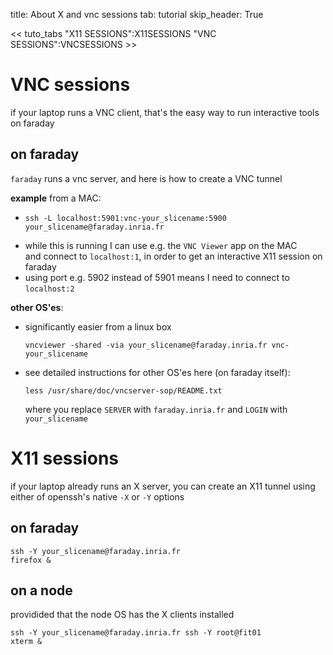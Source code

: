 title: About X and vnc sessions
tab: tutorial
skip_header: True

<script src="/assets/r2lab/open-tab.js"></script>

<< tuto_tabs "X11 SESSIONS":X11SESSIONS "VNC SESSIONS":VNCSESSIONS >>

<div id="contents" class="tab-content" markdown="1">

<!-- ------- TAB1 ------------>
<div id="VNCSESSIONS" class="tab-pane fade" markdown="1">

# VNC sessions

if your laptop runs a VNC client, that's the easy way to run interactive tools on faraday

## on faraday

`faraday` runs a vnc server, and here is how to create a VNC tunnel

**example** from a MAC:

* ```
  ssh -L localhost:5901:vnc-your_slicename:5900 your_slicename@faraday.inria.fr
  ```
* while this is running I can use e.g. the `VNC Viewer` app on the MAC  
  and connect to `localhost:1`, in order to get an interactive X11 session on faraday
* using port e.g. 5902 instead of 5901 means I need to connect to `localhost:2`


**other OS'es**:

* significantly easier from a linux box  

  ```
  vncviewer -shared -via your_slicename@faraday.inria.fr vnc-your_slicename
  ```
* see detailed instructions for other OS'es here (on faraday itself):

  ```
  less /usr/share/doc/vncserver-sop/README.txt
  ```
  where you replace `SERVER` with `faraday.inria.fr` and `LOGIN` with `your_slicename`

</div>

<!-- ------- TAB2 ------------>
<div id="X11SESSIONS" class="tab-pane fade show active" markdown="1">

# X11 sessions

if your laptop already runs an X server, you can create an X11 tunnel using either of openssh's native `-X` or `-Y` options

## on faraday

```
ssh -Y your_slicename@faraday.inria.fr
firefox &
```

## on a node

providided that the node OS has the X clients installed

```
ssh -Y your_slicename@faraday.inria.fr ssh -Y root@fit01
xterm &
```

</div>

</div> <!-- end div contents -->
